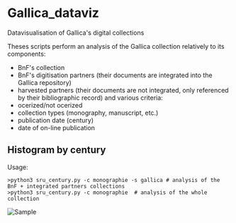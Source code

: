 # Gallica_dataviz
Datavisualisation of Gallica's digital collections

Theses scripts perform an analysis of the Gallica collection relatively to its components:
- BnF's collection 
- BnF's digitisation partners (their documents are integrated into the Gallica repository)
- harvested partners (their documents are not integrated, only referenced by their bibliographic record)
and various criteria:
- ocerized/not ocerized
- collection types (monography, manuscript, etc.)
- publication date (century)
- date of on-line publication

## Histogram by century

Usage:
``` 
>python3 sru_century.py -c monographie -s gallica # analysis of the BnF + integrated partners collections
>python3 sru_century.py -c monographie  # analysis of the whole collection
```

![Sample](https://github.com/altomator/Gallica_dataviz/blob/main/histogram_by_century/monographie_by_CENTURY.png)
